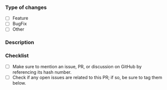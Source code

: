 ### Type of changes

- [ ] Feature
- [ ] BugFix
- [ ] Other

### Description

<!-- Please describe the change(s) made in your PR -->

<!-- you can mention an issue, PR, or discussion on GitHub by referencing its hash number e.g: [#100](https://github.com/piyushgarg-dev/leetcode-whisper-chrome-extension/issues/100) -->
<!-- e.g: closes #100 -->

### Checklist

- [ ] Make sure to mention an issue, PR, or discussion on GitHub by referencing its hash number.
- [ ] Check if any open issues are related to this PR; if so, be sure to tag them below.
